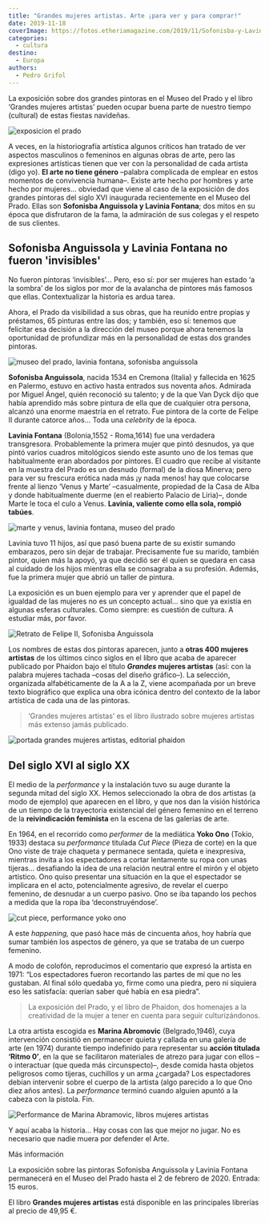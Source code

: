 ```yaml
---
title: "Grandes mujeres artistas. Arte ¡para ver y para comprar!"
date: 2019-11-18
coverImage: https://fotos.etheriamagazine.com/2019/11/Sofonisba-y-Lavinia-museo-del-prado.jpg
categories: 
  - cultura
destino: 
  - Europa
authors: 
  - Pedro Grifol
---
```


La exposición sobre dos grandes pintoras en el Museo del Prado y el libro ‘Grandes 
mujeres artistas’ pueden ocupar buena parte de nuestro tiempo (cultural) de estas 
fiestas navideñas. 

![exposicion el prado](https://fotos.etheriamagazine.com/2019/11/Sofonisba-y-Lavinia-museo-del-prado.jpg "'Historia de dos pintoras: Sofonisba Anguissola y Lavinia Fontana', en el museo del Prado.")

A veces, en la historiografía artística algunos críticos han tratado de ver aspectos 
masculinos o femeninos en algunas obras de arte, pero las expresiones artísticas tienen 
que ver con la personalidad de cada artista (digo yo). **El arte no tiene género** 
–palabra complicada de emplear en estos momentos de convivencia humana–. Existe arte 
hecho por hombres y arte hecho por mujeres… obviedad que viene al caso de la exposición 
de dos grandes pintoras del siglo XVI inaugurada recientemente en el Museo del Prado. 
Ellas son **Sofonisba Anguissola y Lavinia Fontana**; dos mitos en su época que 
disfrutaron de la fama, la admiración de sus colegas y el respeto de sus clientes. 

## Sofonisba Anguissola y Lavinia Fontana no fueron 'invisibles'

No fueron pintoras ‘invisibles’… Pero, eso sí: por ser mujeres han estado ‘a la sombra’ 
de los siglos por mor de la avalancha de pintores más famosos que ellas. Contextualizar 
la historia es ardua tarea. 

Ahora, el Prado da visibilidad a sus obras, que ha reunido entre propias y préstamos, 65 
pinturas entre las dos; y también, eso sí: tenemos que felicitar esa decisión a la 
dirección del museo porque ahora tenemos la oportunidad de profundizar más en la 
personalidad de estas dos grandes pintoras. 

![museo del prado, lavinia fontana, sofonisba anguissola](https://fotos.etheriamagazine.com/2019/11/museo-prado-Lavinia-Fontana-sofonisba-Anguissola.jpg "'Autorretrato tocando la espineta', de Lavinia Fontana, y 'Autorretrato ante el caballete', de Sofonisba Anguissola.")

**Sofonisba Anguissola**, nacida 1534 en Cremona (Italia) y fallecida en 1625 en 
Palermo, estuvo en activo hasta entrados sus noventa años. Admirada por Miguel Ángel, 
quién reconoció su talento; y de la que Van Dyck dijo que había aprendido más sobre 
pintura de ella que de cualquier otra persona, alcanzó una enorme maestría en el 
retrato. Fue pintora de la corte de Felipe II durante catorce años… Toda una _celebrity_ 
de la época. 

**Lavinia Fontana** (Bolonia,1552 - Roma,1614) fue una verdadera transgresora. 
Probablemente la primera mujer que pintó desnudos, ya que pintó varios cuadros 
mitológicos siendo este asunto uno de los temas que habitualmente eran abordados por 
pintores. El cuadro que recibe al visitante en la muestra del Prado es un desnudo 
(formal) de la diosa Minerva; pero para ver su frescura erótica nada más ¡y nada menos! 
hay que colocarse frente al lienzo ‘Venus y Marte’ –casualmente, propiedad de la Casa de 
Alba y donde habitualmente duerme (en el reabierto Palacio de Liria)–, donde Marte le 
toca el culo a Venus. **Lavinia, valiente como ella sola, rompió tabúes**. 

![marte y venus, lavinia fontana, museo del prado](https://fotos.etheriamagazine.com/2019/11/museo-prado-marte-y-venus-Lavinia-Fontana.jpg "'Marte y Venus'(1595), de Lavinia Fontana.")

Lavinia tuvo 11 hijos, así que pasó buena parte de su existir sumando embarazos, pero 
sin dejar de trabajar. Precisamente fue su marido, también pintor, quien más la apoyó, 
ya que decidió ser él quien se quedara en casa al cuidado de los hijos mientras ella se 
consagraba a su profesión. Además, fue la primera mujer que abrió un taller de pintura. 

La exposición es un buen ejemplo para ver y aprender que el papel de igualdad de las 
mujeres no es un concepto actual… sino que ya existía en algunas esferas culturales. 
Como siempre: es cuestión de cultura. A estudiar más, por favor. 

![Retrato de Felipe II, Sofonisba Anguissola](https://fotos.etheriamagazine.com/2019/11/felipe-II-miverva-lavinia-fontana.jpg "Retrato de Felipe II (1565), de Sofonisba Anguissola, y 'Minerva vistiéndose' (1613), de Lavinia Fontana.")

Los nombres de estas dos pintoras aparecen, junto a **otras 400 mujeres artistas** de 
los últimos cinco siglos en el libro que acaba de aparecer publicado por Phaidon bajo el 
título **_Grandes_ mujeres artistas** (así: con la palabra mujeres tachada –cosas del 
diseño gráfico–). La selección, organizada alfabéticamente de la A a la Z, viene 
acompañada por un breve texto biográfico que explica una obra icónica dentro del 
contexto de la labor artística de cada una de las pintoras. 

> ‘Grandes mujeres artistas’ es el libro ilustrado sobre mujeres artistas más extenso 
> jamás publicado. 

![portada grandes mujeres artistas, editorial phaidon](https://fotos.etheriamagazine.com/2019/11/Portada-libro-grandes-mujeres-artistas.jpg "Portada 'Grandes mujeres artistas'.")

## Del siglo XVI al siglo XX

El medio de la _performance_ y la instalación tuvo su auge durante la segunda mitad del 
siglo XX. Hemos seleccionado la obra de dos artistas (a modo de ejemplo) que aparecen en 
el libro, y que nos dan la visión histórica de un tiempo de la trayectoria existencial 
del género femenino en el terreno de la **reivindicación feminista** en la escena de las 
galerías de arte. 

En 1964, en el recorrido como _performer_ de la mediática **Yoko Ono** (Tokio, 1933) 
destaca su _performance_ titulada _Cut Piece_ (Pieza de corte) en la que Ono viste de 
traje chaqueta y permanece sentada, quieta e inexpresiva, mientras invita a los 
espectadores a cortar lentamente su ropa con unas tijeras… desafiando la idea de una 
relación neutral entre el mirón y el objeto artístico. Ono quiso presentar una situación 
en la que el espectador se implicara en el acto, potencialmente agresivo, de revelar el 
cuerpo femenino, de desnudar a un cuerpo pasivo. Ono se iba tapando los pechos a medida 
que la ropa iba ‘deconstruyéndose’. 

![cut piece, performance yoko ono](https://fotos.etheriamagazine.com/2019/11/Cut-Piece-Performance-de-Yoko-Ono.jpg "'Cut Piece' (1964). Performance de Yoko Ono.")

A este _happening,_ que pasó hace más de cincuenta años, hoy habría que sumar también 
los aspectos de género, ya que se trataba de un cuerpo femenino. 

A modo de colofón, reproducimos el comentario que expresó la artista en 1971: “Los 
espectadores fueron recortando las partes de mí que no les gustaban. Al final sólo 
quedaba yo, firme como una piedra, pero ni siquiera eso les satisfacía: querían saber 
qué había en esa piedra”. 

> La exposición del Prado, y el libro de Phaidon, dos homenajes a la creatividad de la 
> mujer a tener en cuenta para seguir culturizándonos. 

La otra artista escogida es **Marina Abromovic** (Belgrado,1946), cuya intervención 
consistió en permanecer quieta y callada en una galería de arte (en 1974) durante tiempo 
indefinido para representar su **acción titulada ‘Ritmo 0’**, en la que se facilitaron 
materiales de atrezo para jugar con ellos –o interactuar (que queda más circunspecto)–, 
desde comida hasta objetos peligrosos como tijeras, cuchillos y un arma ¿cargada? Los 
espectadores debían intervenir sobre el cuerpo de la artista (algo parecido a lo que Ono 
diez años antes). La _performance_ terminó cuando alguien apuntó a la cabeza con la 
pistola. Fin. 

![Performance de Marina Abramovic, libros mujeres artistas](https://fotos.etheriamagazine.com/2019/11/Rhythm-0-libro-mujeres-artista.jpg "'Rhythm 0' (1974). Performance de Marina Abramovic.")

Y aquí acaba la historia… Hay cosas con las que mejor no jugar. No es necesario que 
nadie muera por defender el Arte. 

Más información 

La exposición sobre las pintoras Sofonisba Anguissola y Lavinia Fontana permanecerá en 
el Museo del Prado hasta el 2 de febrero de 2020. Entrada: 15 euros. 

El libro **Grandes mujeres artistas** está disponible en las principales librerías al 
precio de 49,95 €.
